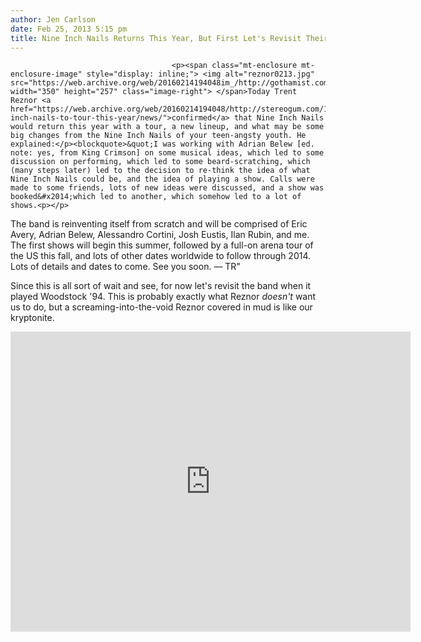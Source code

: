 ```yaml
---
author: Jen Carlson
date: Feb 25, 2013 5:15 pm
title: Nine Inch Nails Returns This Year, But First Let's Revisit Their Woodstock '94 Set
---
```


	
										<p><span class="mt-enclosure mt-enclosure-image" style="display: inline;"> <img alt="reznor0213.jpg" src="https://web.archive.org/web/20160214194048im_/http://gothamist.com/attachments/arts_jen/reznor0213.jpg" width="350" height="257" class="image-right"> </span>Today Trent Reznor <a href="https://web.archive.org/web/20160214194048/http://stereogum.com/1269592/nine-inch-nails-to-tour-this-year/news/">confirmed</a> that Nine Inch Nails would return this year with a tour, a new lineup, and what may be some big changes from the Nine Inch Nails of your teen-angsty youth. He explained:</p><blockquote>&quot;I was working with Adrian Belew [ed. note: yes, from King Crimson] on some musical ideas, which led to some discussion on performing, which led to some beard-scratching, which (many steps later) led to the decision to re-think the idea of what Nine Inch Nails could be, and the idea of playing a show. Calls were made to some friends, lots of new ideas were discussed, and a show was booked&#x2014;which led to another, which somehow led to a lot of shows.<p></p>

<p>The band is reinventing itself from scratch and will be comprised of Eric Avery, Adrian Belew, Alessandro Cortini, Josh Eustis, Ilan Rubin, and me. The first shows will begin this summer, followed by a full-on arena tour of the US this fall, and lots of other dates worldwide to follow through 2014. Lots of details and dates to come. See you soon. &#x2014;&#xA0;TR&quot;</p></blockquote>Since this is all sort of wait and see, for now let&apos;s revisit the band when it played Woodstock &apos;94. This is probably exactly what Reznor <em>doesn&apos;t</em> want us to do, but a screaming-into-the-void Reznor covered in mud is like our kryptonite.<p></p>

<p><iframe width="640" height="480" src="https://web.archive.org/web/20160214194048if_/http://www.youtube.com/embed/1mWWsJnUbIc" frameborder="0" allowfullscreen></iframe></p>					
										
									
				